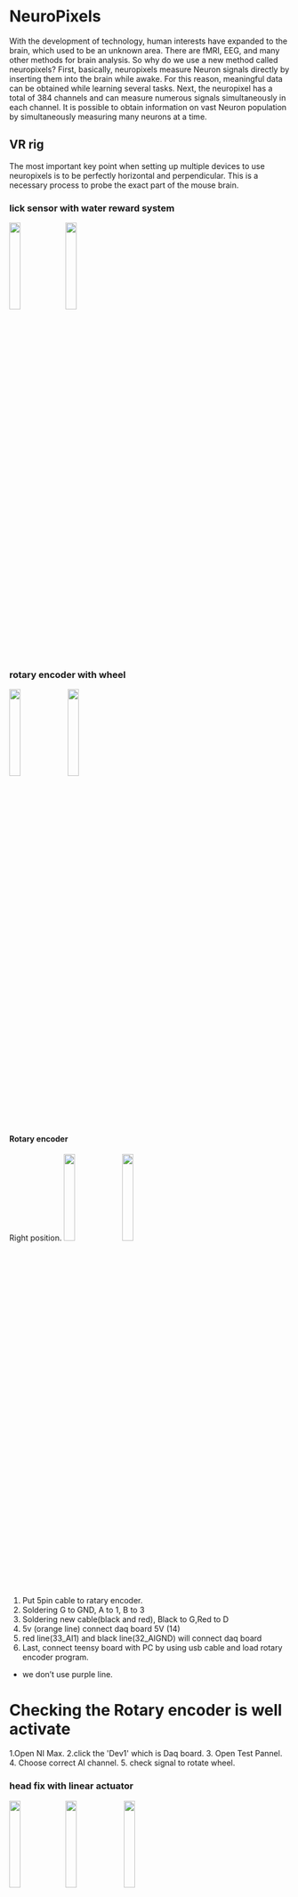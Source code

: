 # NeuroPixels
With the development of technology, human interests have expanded to the brain, which used to be an unknown area.
There are fMRI, EEG, and many other methods for brain analysis.
So why do we use a new method called neuropixels?
First, basically, neuropixels measure Neuron signals directly by inserting them into the brain while awake.
For this reason, meaningful data can be obtained while learning several tasks.
Next, the neuropixel has a total of 384 channels and can measure numerous signals simultaneously in each channel.
It is possible to obtain information on vast Neuron population by simultaneously measuring many neurons at a time.


## VR rig
The most important key point when setting up multiple devices to use neuropixels is to be perfectly horizontal and perpendicular.
This is a necessary process to probe the exact part of the mouse brain.

### lick sensor with water reward system
<img src = "https://user-images.githubusercontent.com/90582481/156494129-5e2e5222-1b04-467e-9068-8ffcea865737.png" width="20%"><img src = "https://user-images.githubusercontent.com/90582481/156494144-80a0ae98-6b52-4bb0-92b6-5f06a101e496.png" width="20%">
### rotary encoder with wheel
<img src = "https://user-images.githubusercontent.com/90582481/156494116-d21c112b-537b-4176-bbae-25c31bf51d3d.png" width="20%"> <img src = "https://user-images.githubusercontent.com/90582481/156494148-8824cbb9-6522-42d9-9c2a-cdd4107ba32b.png" width="20%">

#### Rotary encoder    
Right position.
<img src = "https://user-images.githubusercontent.com/90582481/156690403-0d741c93-0225-4240-bd1a-f35a6d738361.png" width="20%"> <img src = "https://user-images.githubusercontent.com/90582481/156690420-e768c187-50bd-4b8f-901e-8d4fe987fc87.png" width="20%">

1. Put 5pin cable to ratary encoder.
2. Soldering G to GND, A to 1, B to 3
3. Soldering new cable(black and red), Black to G,Red to D
4. 5v (orange line) connect daq board 5V (14)
5. red line(33_AI1) and black line(32_AIGND) will connect daq board
6. Last, connect teensy board with PC by using usb cable and load rotary encoder program.
 * we don’t use purple line.


# Checking the Rotary encoder is well activate
1.Open NI Max.
2.click the 'Dev1' which is Daq board.
3. Open Test Pannel.
4. Choose correct AI channel.
5. check signal to rotate wheel.


### head fix with linear actuator
<img src = "https://user-images.githubusercontent.com/90582481/156494028-3f07a84f-1b72-4a92-b20e-d2703cc7dde9.png" width="20%"><img src = "https://user-images.githubusercontent.com/90582481/156494028-3f07a84f-1b72-4a92-b20e-d2703cc7dde9.png" width="20%"> <img src = "https://user-images.githubusercontent.com/90582481/156494202-53508f10-a145-4227-b95e-febc316ae776.png" width="20%">
### monitor
### DAQ (PXIe) - Neuropixels
<img src = "https://user-images.githubusercontent.com/90582481/156494053-0ef8a7aa-0ced-4634-b611-c68227b12455.png" width="20%"> <img src = "https://user-images.githubusercontent.com/90582481/156494068-f4347089-09bd-430e-bac5-4f6df522aa4e.png" width="20%"> <img src = "https://user-images.githubusercontent.com/90582481/156494078-fe365dee-62a2-4b15-8222-1e0069e7667c.png" width="20%"> <img src = "https://user-images.githubusercontent.com/90582481/156494100-89d26f9d-e3fb-4633-95ae-9ce6415f050a.png" width="20%">
## NeuroPixels probe

1. Assembling- NeuroPixels
Carefully place the neuropixels neatly.
The probe and the iron bar must align parallel.

<img src = "https://user-images.githubusercontent.com/90582481/156494229-9692fd08-0659-458b-8dd6-5777a691a05f.png" width="20%"> <img src = "https://user-images.githubusercontent.com/90582481/156494281-b1645a9a-bee4-4b7c-9b3f-489497938d71.png" width="20%"> <img src = "https://user-images.githubusercontent.com/90582481/156494323-487a77d4-93a5-46de-bfc0-79dd34d23978.png" width="20%">


2.Combine-NeuroPixels,iron bar
Using 5 minute epoxy.

<img src = "https://user-images.githubusercontent.com/90582481/156494373-bd023185-a1f9-4f25-9ed2-1dbafadfc874.png" width="20%">


3.Connect-ground pin
Align the neuropixels as shown in the picture, and spread the space to put in thick paper.protect from heat
Soldering the ground pins that have been manufactured in advance.

<img src = "https://user-images.githubusercontent.com/90582481/156494424-b3947f1e-62d1-45ac-bb38-cbaed9a8e227.png" width="20%"> <img src = "https://user-images.githubusercontent.com/90582481/156494431-04749844-335f-48e0-9c79-b7f1224d1e1a.png" width="20%"> <img src = "https://user-images.githubusercontent.com/90582481/156494439-23e639b8-d331-40bf-bc74-f450781aed62.png" width="20%">


4. Finish

<img src = "https://user-images.githubusercontent.com/90582481/156494463-408669b9-adea-4770-b9d7-510b6494c0e3.png" width="20%"> <img src = "https://user-images.githubusercontent.com/90582481/156494471-f0a802b5-447f-484c-884c-4de52ac373dd.png" width="20%">
## Surgery
### leveling
### headfix
### ground pin
### craniotomy
## Kilosort
### setting
 Cuda 11.1, Matlab 2021a, Visual studio 2019 16.11.8
 
Download kilosort code file from:
https://github.com/MouseLand/Kilosort
change directory to CUDA folder in code,

>>>mexGPUall
>>>
Both kilosort and kilosort2 were compiled without errors.
change directory to D:\’folder with code’,

>>>kilosort

### Run
type kilosort and load data in kilosrt program.
We use neuropixels phase 3B aligned.

Click Run all

<img src = "https://user-images.githubusercontent.com/90582481/156521571-bd84806e-0ece-4a7a-bd82-25f47d590aa8.png" width="20%"> <img src = "https://user-images.githubusercontent.com/90582481/156523136-02314c30-87cb-4c1b-9180-8fe53f38d26b.png" width="20%">


## Phy
### setting
Install Anaconda: Python is installed automatically.

(Install Phy: https://phy.readthedocs.io/en/latest/installation/)
=> Upgrade Phy to Phy 2.0b1 (Reference: phy · PyPI)

ImportError: cannot import name 'Selector' from 'phylib.io.array' · Issue #1110 · cortex-lab/phy · GitHub


Open Anaconda Prompt.
Type.

conda create -n phy2 python pip numpy matplotlib scipy h5py pyqt cython pillow -y
conda activate phy2
pip install phy --upgrade

Type.
Pip install phy==2.0b1



### Run

Open Anaconda prompt

Type 

conda activate phy2

Type the drive where the data is (Ex. E:, You have to type the drive before changing directory.)

Type

cd ‘where the data is/params.py is’

Type

phy template-gui params.py  *If you use linux , check the params.py because windows and linux is little different to load data (If data is located in other drive)

<img src = "https://user-images.githubusercontent.com/90582481/156524506-2cfb6a45-6167-45d6-83e0-4f41ca4bccaf.png" width="20%">



## Data acquisition

### 1.put the mouse in the VR rig and set details such as water port.
### 2.Remove kiwik-cast
### 3.Drop saline
### 4.Connect the neuropixels and the interface cable
### 5.Connect the ground pin
### 6.Connect Neuropixels probe
### 7.Run SpikeGLX
### 8.Detect the neuropixels
### 9. Run the data acquisition
### 10. Run the VR-training system (matlab)


## AP_histology
### setting

AP_hisology download
npy-matlab download
Allen ccf atlas download

error -> function ‘loadStructureTree’ is not define

-> allen CCF master download

error ->  'smooth' requires one of the following:
  Curve Fitting Toolbox
  Econometrics Toolbox
  Sensor Fusion and Tracking Toolbox
-> download these packages

error->'bwareaopen' requires Image Processing Toolbox.

-> download this package

### Run
<img src = "https://user-images.githubusercontent.com/90582481/156525714-007f731c-7ede-47d3-918a-3f97a715021f.png" width="20%"> <img src = "https://user-images.githubusercontent.com/90582481/156525746-0d76c685-d060-4580-ac5e-d01cd5bd955a.png" width="20%">

